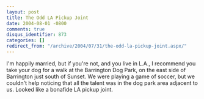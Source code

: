 ```yaml
---
layout: post
title: The Odd LA Pickup Joint
date: 2004-08-01 -0800
comments: true
disqus_identifier: 873
categories: []
redirect_from: "/archive/2004/07/31/the-odd-la-pickup-joint.aspx/"
---
```


I'm happily married, but if you're not, and you live in L.A., I
recommend you take your dog for a walk at the Barrington Dog Park, on
the east side of Barrington just south of Sunset. We were playing a game
of soccer, but we couldn't help noticing that all the talent was in the
dog park area adjacent to us. Looked like a bonafide LA pickup joint.

